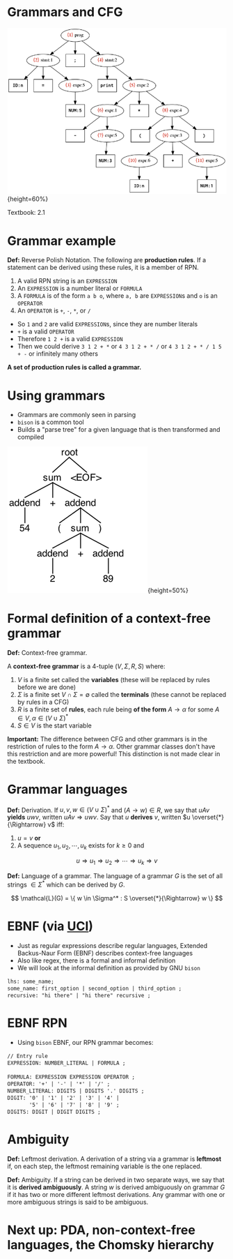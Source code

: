 
# Grammars and CFG

![](figures/parse_tree.png){height=60%}

Textbook: 2.1

# Grammar example

**Def:** Reverse Polish Notation. The following are
**production rules**. If a statement can be derived using these
rules, it is a member of RPN.

1. A valid RPN string is an `EXPRESSION`
2. An `EXPRESSION` is a number literal or `FORMULA`
3. A `FORMULA` is of the form `a b o`, where `a, b` are
    `EXPRESSION`s and `o` is an `OPERATOR`
4. An `OPERATOR` is `+`, `-`, `*`, or `/`

- So `1` and `2` are valid `EXPRESSION`s, since they are number
    literals
- `+` is a valid `OPERATOR`
- Therefore `1 2 +` is a valid `EXPRESSION`
- Then we could derive `3 1 2 + *` or `4 3 1 2 + * /` or
    `4 3 1 2 + * / 1 5 + -` or infinitely many others

**A set of production rules is called a grammar.**

# Using grammars

- Grammars are commonly seen in parsing
- `bison` is a common tool
- Builds a "parse tree" for a given language that is then
    transformed and compiled

![](figures/sum-parse-tree.png){height=50%}

# Formal definition of a context-free grammar

**Def:** Context-free grammar.

A **context-free grammar** is a 4-tuple $(V, \Sigma, R, S)$
where:

1. $V$ is a finite set called the **variables** (these will be
    replaced by rules before we are done)
2. $\Sigma$ is a finite set $V \cap \Sigma = \emptyset$ called
    the **terminals** (these cannot be replaced by rules in a
    CFG)
3. $R$ is a finite set of **rules**, each rule being
    **of the form** $A \to \alpha$ for some
    $A \in V, \alpha \in (V \cup \Sigma)^*$
4. $S \in V$ is the start variable

**Important:** The difference between CFG and other grammars is
in the restriction of rules to the form $A \to \alpha$. Other
grammar classes don't have this restriction and are more
powerful! This distinction is not made clear in the textbook.

# Grammar languages

**Def:** Derivation. If $u, v, w \in (V \cup \Sigma)^*$ and
$(A \to w) \in R$, we say that $uAv$ **yields** $uwv$, written
$uAv \Rightarrow uwv$. Say that $u$ **derives** $v$, written
$u \overset{*}{\Rightarrow} v$ iff:

1. $u = v$ **or**
2. A sequence $u_1, u_2, \cdots, u_k$ exists for $k \ge 0$ and

$$
u \Rightarrow u_1 \Rightarrow u_2 \Rightarrow \cdots
    \Rightarrow u_k \Rightarrow v
$$

**Def:** Language of a grammar. The language of a grammar $G$
is the set of all strings $\in \Sigma^*$ which can be derived by
$G$.

$$
\mathcal{L}(G) = \{ w \in \Sigma^* : S \overset{*}{\Rightarrow} w \}
$$

# EBNF (via [UCI](https://ics.uci.edu/~pattis/ICS-33/lectures/ebnf.pdf))

- Just as regular expressions describe regular languages,
    Extended Backus-Naur Form (EBNF) describes context-free
    languages
- Also like regex, there is a formal and informal definition
- We will look at the informal definition as provided by GNU
    `bison`

```bison
lhs: some_name;
some_name: first_option | second_option | third_option ;
recursive: "hi there" | "hi there" recursive ;
```

# EBNF RPN

- Using `bison` EBNF, our RPN grammar becomes:

```bison
// Entry rule
EXPRESSION: NUMBER_LITERAL | FORMULA ;

FORMULA: EXPRESSION EXPRESSION OPERATOR ;
OPERATOR: '+' | '-' | '*' | '/' ;
NUMBER_LITERAL: DIGITS | DIGITS '.' DIGITS ;
DIGIT: '0' | '1' | '2' | '3' | '4' |
       '5' | '6' | '7' | '8' | '9' ;
DIGITS: DIGIT | DIGIT DIGITS ;
```

# Ambiguity

**Def:** Leftmost derivation. A derivation of a string via a
grammar is **leftmost** if, on each step, the leftmost remaining
variable is the one replaced.

**Def:** Ambiguity. If a string can be derived in two separate
ways, we say that it is **derived ambiguously**. A string $w$ is
derived ambiguously on grammar $G$ if it has two or more
different leftmost derivations. Any grammar with one or more
ambiguous strings is said to be ambiguous.

# Next up: PDA, non-context-free languages, the Chomsky hierarchy
